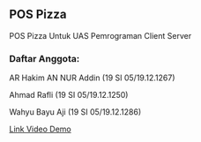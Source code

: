 ## POS Pizza
POS Pizza Untuk UAS Pemrograman Client Server

### Daftar Anggota:
AR Hakim AN NUR Addin (19 SI 05/19.12.1267)

Ahmad Rafli (19 SI 05/19.12.1250)

Wahyu Bayu Aji (19 SI 05/19.12.1286)

[Link Video Demo](https://www.youtube.com/watch?v=C5i43xR3jjg)
